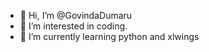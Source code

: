 - 👋 Hi, I’m @GovindaDumaru
- 👀 I’m interested in coding.
- 🌱 I’m currently learning python and xlwings

<!---
GovindaDumaru/GovindaDumaru is a ✨ special ✨ repository because its `README.md` (this file) appears on your GitHub profile.
You can click the Preview link to take a look at your changes.
--->
